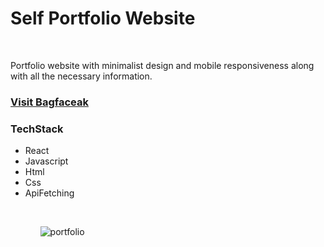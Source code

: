<h1>Self Portfolio Website</h1>
<br/>
<p>Portfolio website with minimalist design and mobile responsiveness along with all the necessary information.</p>
<h3><a href="https://bagfaceak.herokuapp.com/">Visit Bagfaceak</a></h3>
<h3>TechStack</h3>
<ul>
<li>React</li>
<li>Javascript</li>
<li>Html</li>
<li>Css</li>
<li>ApiFetching</li>
<ul/>
<br/>

![portfolio](https://user-images.githubusercontent.com/63549062/185878302-4962ea79-c1f4-420a-96e6-eded7b36669c.png)


